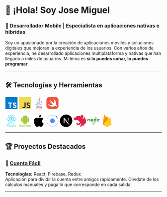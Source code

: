 # 👋 ¡Hola! Soy Jose Miguel

### 🚀 Desarrollador Mobile | Especialista en aplicaciones nativas e hibridas

Soy un apasionado por la creación de aplicaciones móviles y soluciones digitales que mejoran la experiencia de los usuarios. Con varios años de experiencia, he desarrollado aplicaciones multiplataforma y nativas que han llegado a miles de usuarios. Mi lema es **si lo puedes soñar, lo puedes programar**.

---

## 🛠️ Tecnologías y Herramientas

<p align="left"> 
    <img src="https://raw.githubusercontent.com/devicons/devicon/master/icons/typescript/typescript-original.svg" alt="typescript" width="40" height="40"/> 
    <img src="https://raw.githubusercontent.com/devicons/devicon/master/icons/javascript/javascript-original.svg" alt="javascript" width="40" height="40"/> 
    <img src="https://raw.githubusercontent.com/devicons/devicon/master/icons/java/java-original-wordmark.svg" alt="java" width="40" height="40"/> 
    <img src="https://raw.githubusercontent.com/devicons/devicon/master/icons/swift/swift-original.svg" alt="swif" width="40" height="40"/> 
</p>

<p align="left"> 
    <img src="https://raw.githubusercontent.com/devicons/devicon/master/icons/react/react-original-wordmark.svg" alt="react" width="40" height="40"/> 
    <img src="https://raw.githubusercontent.com/devicons/devicon/master/icons/android/android-plain-wordmark.svg" alt="android" width="40" height="40"/> 
    <img src="https://raw.githubusercontent.com/devicons/devicon/master/icons/apple/apple-original.svg" alt="ios" width="40" height="40"/> 
    <img src="https://raw.githubusercontent.com/devicons/devicon/master/icons/ionic/ionic-original.svg" alt="ionic" width="40" height="40"/> 
    <img src="https://raw.githubusercontent.com/devicons/devicon/master/icons/nextjs/nextjs-original.svg" alt="nextjs" width="40" height="40"/> 
    <img src="https://raw.githubusercontent.com/devicons/devicon/master/icons/nestjs/nestjs-original.svg" alt="nestjs" width="40" height="40"/> 
    <img src="https://raw.githubusercontent.com/devicons/devicon/master/icons/nodejs/nodejs-plain-wordmark.svg" alt="nodejs" width="40" height="40"/> 
    <img src="https://raw.githubusercontent.com/devicons/devicon/master/icons/firebase/firebase-original.svg" alt="firebase" width="40" height="40"/> 
</p>

---

## 🏆 Proyectos Destacados

### 📱 **[Cuenta Fácil](https://www.cuenta-facil.com)**  
**Tecnologías:** React, Firebase, Redux  
Aplicación para dividir la cuenta entre amigos rápidamente. Olvídate de los cálculos manuales y paga lo que corresponde en cada salida.

---
<!--
### 🎨 **[MyDesignApp](https://github.com/usuario/MyDesignApp)**  
**Tecnologías:** React, TypeScript  
Una herramienta para diseñadores que permite crear y compartir paletas de colores dinámicas.

### 🛒 **[ShopEasy](https://github.com/usuario/ShopEasy)**  
**Tecnologías:** Kotlin, Android, Firebase  
Aplicación de compras con gestión de productos, pagos en línea y seguimiento de envíos en tiempo real.



<!--
**joseduin/joseduin** is a ✨ _special_ ✨ repository because its `README.md` (this file) appears on your GitHub profile.

Here are some ideas to get you started:

- 🔭 I’m currently working on ...
- 🌱 I’m currently learning ...
- 👯 I’m looking to collaborate on ...
- 🤔 I’m looking for help with ...
- 💬 Ask me about ...
- 📫 How to reach me: ...
- 😄 Pronouns: ...
- ⚡ Fun fact: ...
-->
